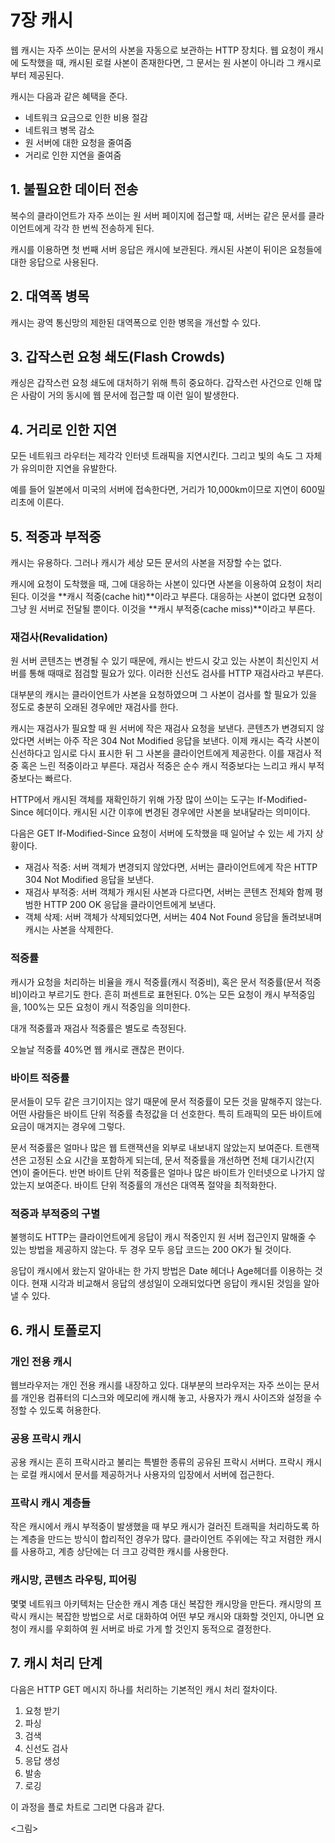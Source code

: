 # 7장 캐시

웹 캐시는 자주 쓰이는 문서의 사본을 자동으로 보관하는 HTTP 장치다. 웹 요청이 캐시에 도착했을 때, 캐시된 로컬 사본이 존재한다면, 그 문서는 원 사본이 아니라 그 캐시로부터 제공된다.

캐시는 다음과 같은 혜택을 준다.

- 네트워크 요금으로 인한 비용 절감
- 네트워크 병목 감소
- 원 서버에 대한 요청을 줄여줌
- 거리로 인한 지연을 줄여줌

## 1. 불필요한 데이터 전송

복수의 클라이언트가 자주 쓰이는 원 서버 페이지에 접근할 때, 서버는 같은 문서를 클라이언트에게 각각 한 번씩 전송하게 된다.

캐시를 이용하면 첫 번째 서버 응답은 캐시에 보관된다. 캐시된 사본이 뒤이은 요청들에 대한 응답으로 사용된다.

## 2. 대역폭 병목

캐시는 광역 통신망의 제한된 대역폭으로 인한 병목을 개선할 수 있다.

## 3. 갑작스런 요청 쇄도(Flash Crowds)

캐싱은 갑작스런 요청 쇄도에 대처하기 위해 특히 중요하다. 갑작스런 사건으로 인해 많은 사람이 거의 동시에 웹 문서에 접근할 때 이런 일이 발생한다.

## 4. 거리로 인한 지연

모든 네트워크 라우터는 제각각 인터넷 트래픽을 지연시킨다. 그리고 빛의 속도 그 자체가 유의미한 지연을 유발한다.

예를 들어 일본에서 미국의 서버에 접속한다면, 거리가 10,000km이므로 지연이 600밀리초에 이른다.

## 5. 적중과 부적중

캐시는 유용하다. 그러나 캐시가 세상 모든 문서의 사본을 저장할 수는 없다.

캐시에 요청이 도착했을 때, 그에 대응하는 사본이 있다면 사본을 이용하여 요청이 처리된다. 이것을 **캐시 적중(cache hit)**이라고 부른다. 대응하는 사본이 없다면 요청이 그냥 원 서버로 전달될 뿐이다. 이것을 **캐시 부적중(cache miss)**이라고 부른다.

### 재검사(Revalidation)

원 서버 콘텐츠는 변경될 수 있기 때문에, 캐시는 반드시 갖고 있는 사본이 최신인지 서버를 통해 때때로 점검할 필요가 있다. 이러한 신선도 검사를 HTTP 재검사라고 부른다.

대부분의 캐시는 클라이언트가 사본을 요청하였으며 그 사본이 검사를 할 필요가 있을 정도로 충분히 오래된 경우에만 재검사를 한다.

캐시는 재검사가 필요할 때 원 서버에 작은 재검사 요청을 보낸다. 콘텐츠가 변경되지 않았다면 서버는 아주 작은 304 Not Modified 응답을 보낸다. 이제 캐시는 즉각 사본이 신선하다고 임시로 다시 표시한 뒤 그 사본을 클라이언트에게 제공한다. 이를 재검사 적중 혹은 느린 적중이라고 부른다. 재검사 적중은 순수 캐시 적중보다는 느리고 캐시 부적중보다는 빠르다.

HTTP에서 캐시된 객체를 재확인하기 위해 가장 많이 쓰이는 도구는 If-Modified-Since 헤더이다. 캐시된 시간 이후에 변경된 경우에만 사본을 보내달라는 의미이다.

다음은 GET If-Modified-Since 요청이 서버에 도착했을 때 일어날 수 있는 세 가지 상황이다.

- 재검사 적중: 서버 객체가 변경되지 않았다면, 서버는 클라이언트에게 작은 HTTP 304 Not Modified 응답을 보낸다.
- 재검사 부적중: 서버 객체가 캐시된 사본과 다르다면, 서버는 콘텐츠 전체와 함께 평범한 HTTP 200 OK 응답을 클라이언트에게 보낸다.
- 객체 삭제: 서버 객체가 삭제되었다면, 서버는 404 Not Found 응답을 돌려보내며 캐시는 사본을 삭제한다.

### 적중률

캐시가 요청을 처리하는 비율을 캐시 적중률(캐시 적중비), 혹은 문서 적중률(문서 적중비)이라고 부르기도 한다. 흔히 퍼센트로 표현된다. 0%는 모든 요청이 캐시 부적중임을, 100%는 모든 요청이 캐시 적중임을 의미한다.

대개 적중률과 재검사 적중률은 별도로 측정된다.

오늘날 적중률 40%면 웹 캐시로 괜찮은 편이다.

### 바이트 적중률

문서들이 모두 같은 크기이지는 않기 때문에 문서 적중률이 모든 것을 말해주지 않는다. 어떤 사람들은 바이트 단위 적중률 측정값을 더 선호한다. 특히 트래픽의 모든 바이트에 요금이 매겨지는 경우에 그렇다.

문서 적중률은 얼마나 많은 웹 트랜잭션을 외부로 내보내지 않았는지 보여준다. 트랜잭션은 고정된 소요 시간을 포함하게 되는데, 문서 적중률을 개선하면 전체 대기시간(지연)이 줄어든다. 반면 바이트 단위 적중률은 얼마나 많은 바이트가 인터넷으로 나가지 않았는지 보여준다. 바이트 단위 적중률의 개선은 대역폭 절약을 최적화한다.

### 적중과 부적중의 구별

불행히도 HTTP는 클라이언트에게 응답이 캐시 적중인지 원 서버 접근인지 말해줄 수 있는 방법을 제공하지 않는다. 두 경우 모두 응답 코드는 200 OK가 될 것이다.

응답이 캐시에서 왔는지 알아내는 한 가지 방법은 Date 헤더나 Age헤더를 이용하는 것이다. 현재 시각과 비교해서 응답의 생성일이 오래되었다면 응답이 캐시된 것임을 알아낼 수 있다.

## 6. 캐시 토폴로지

### 개인 전용 캐시

웹브라우저는 개인 전용 캐시를 내장하고 있다. 대부분의 브라우저는 자주 쓰이는 문서를 개인용 컴퓨터의 디스크와 메모리에 캐시해 놓고, 사용자가 캐시 사이즈와 설정을 수정할 수 있도록 허용한다.

### 공용 프락시 캐시

공용 캐시는 흔히 프락시라고 불리는 특별한 종류의 공유된 프락시 서버다. 프락시 캐시는 로컬 캐시에서 문서를 제공하거나 사용자의 입장에서 서버에 접근한다.

### 프락시 캐시 계층들

작은 캐시에서 캐시 부적중이 발생했을 때 부모 캐시가 걸러진 트래픽을 처리하도록 하는 계층을 만드는 방식이 합리적인 경우가 많다. 클라이언트 주위에는 작고 저렴한 캐시를 사용하고, 계층 상단에는 더 크고 강력한 캐시를 사용한다.

### 캐시망, 콘텐츠 라우팅, 피어링

몇몇 네트워크 아키텍처는 단순한 캐시 계층 대신 복잡한 캐시망을 만든다. 캐시망의 프락시 캐시는 복잡한 방법으로 서로 대화하여 어떤 부모 캐시와 대화할 것인지, 아니면 요청이 캐시를 우회하여 원 서버로 바로 가게 할 것인지 동적으로 결정한다.

## 7. 캐시 처리 단계

다음은 HTTP GET 메시지 하나를 처리하는 기본적인 캐시 처리 절차이다.

1. 요청 받기
2. 파싱
3. 검색
4. 신선도 검사
5. 응답 생성
6. 발송
7. 로깅

이 과정을 플로 차트로 그리면 다음과 같다.

<그림>
